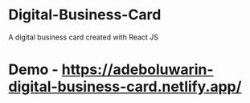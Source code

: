 # Digital-Business-Card
A digital business card created with React JS

# Demo - https://adeboluwarin-digital-business-card.netlify.app/
